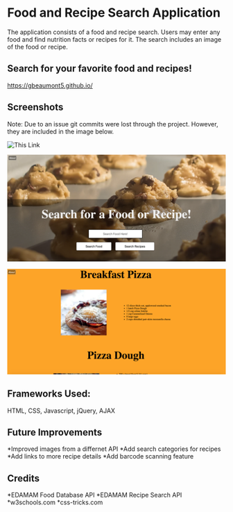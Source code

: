# Food and Recipe Search Application

The application consists of a food and recipe search. Users may enter any food and find nutrition facts or recipes for it. The search includes an image of the food or recipe. 

## Search for your favorite food and recipes!

https://gbeaumont5.github.io/

## Screenshots

Note: Due to an issue git commits were lost through the project. However, they are included in the image below. 

![This Link](https://user-images.githubusercontent.com/46730178/61561687-8efa3500-aa3d-11e9-990a-ca90516b7afe.png)

![This Link](https://github.com/gbeaumont5/gbeaumont5.github.io/blob/master/Images/App%20homescreen.png?raw=true)

![This link](https://github.com/gbeaumont5/gbeaumont5.github.io/blob/master/Images/Search%20Results%20.png?raw=true)

## Frameworks Used:

HTML, CSS, Javascript, jQuery, AJAX

## Future Improvements 

*Improved images from a differnet API
*Add search categories for recipes
*Add links to more recipe details
*Add barcode scanning feature



## Credits 

*EDAMAM Food Database API
*EDAMAM Recipe Search API
*w3schools.com
*css-tricks.com



